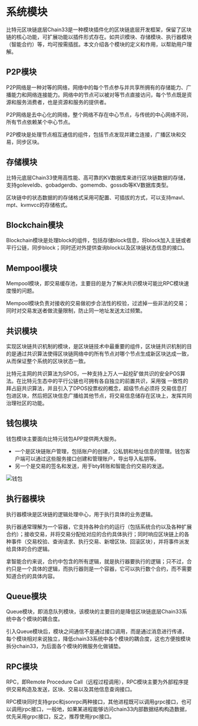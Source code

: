 # 系统模块 #
比特元区块链底层Chain33是一种模块插件化的区块链底层开发框架，保留了区块链的核心功能，可扩展功能以插件形式存在。如共识模块、存储模块、执行器模块（智能合约）等，均可按需插拔。本文介绍各个模块的定义和作用，以帮助用户理解。

## P2P模块 ##
P2P网络是一种对等的网络，网络中的每个节点参与并共享所拥有的存储能力、广播能力和网络连接能力。网络中的节点可以被对等节点直接访问，每个节点既是资源和服务消费者，也是资源和服务的提供者。

P2P网络是去中心化的网络，整个网络不存在中心节点，与传统的中心网络不同，所有节点依赖某个中心节点。

P2P模块是处理节点相互通信的组件，包括节点发现并建立连接，广播区块和交易，同步区块。

## 存储模块 ##
比特元底层Chain33使用高性能、高可靠的KV数据库来进行区块链数据的存储，支持goleveldb、gobadgerdb、gomemdb、gossdb等KV数据库类型。

区块链中的状态数据的的存储格式采用可配置、可插拔的方式，可以支持mavl、mpt、kvmvcc的存储格式。

## Blockchain模块 ##
Blockchain模块是处理block的组件，包括存储block信息，将block加入主链或者平行公链，同步block；同时还对外提供查询block以及区块链状态信息的接口。

## Mempool模块 ##
Mempool模块，即交易缓存池，主要目的是为了解决共识模块可能比RPC模块速度慢的问题。

Mempool模块负责对接收的交易做初步合法性的校验，过滤掉一些非法的交易；同时对交易发送者做流量限制，防止同一地址发送太过频繁。

## 共识模块 ##
实现区块链共识机制的模块，是区块链技术中最重要的组件，区块链共识机制的目的是通过共识算法使得区块链网络中的所有节点对哪个节点生成新区块达成一致，从而保证整个系统的区块状态一致。

比特元主网的共识算法为SPOS，一种支持上万人一起挖矿做共识的安全POS算法。在比特元生态中的平行公链也可拥有各自独立的前置共识，采用强 一致性的拜占庭共识算法，并且引入了DPOS投票权的概念，超级节点必须将 交易信息打包进区块，然后把区块信息广播给其他节点，将交易信息储存在区块上，发挥共同治理社区的功能。

## 钱包模块 ##
钱包模块主要面向比特元钱包APP提供两大服务。

- 一个是区块链账户管理，包括账户的创建，公私钥和地址信息的管理。钱包客户端可以通过这些服务接口创建和管理账户，导出导入私钥等。
- 另一个是交易的签名和发送，用于bty转账和智能合约交易的发送。

![钱包](https://public.33.cn/web/storage/upload/20181114/79425db083b9e5240944408e896d5ed7.png)

## 执行器模块 ##
执行器模块是区块链的逻辑处理中心，用于执行具体的业务逻辑。

执行器通常理解为一个容器，它支持各种合约的运行（包括系统合约以及各种扩展合约）；接收交易，并将交易分配给对应的合约具体执行；同时响应区块链上的各种事件（交易校验、查询请求、执行交易、新增区块、回滚区块），并将事件派发给具体的合约逻辑。

拿智能合约来说，合约中包含的所有逻辑，就是执行器要执行的逻辑；只不过，合约只是一个具体的逻辑，而执行器则是一个容器，它可以执行数个合约，而不需要知道合约的具体内容。

## Queue模块 ##
Queue模块，即消息队列模块，该模块的主要目的是降低区块链底层Chain33系统中各个模块的耦合度。

引入Queue模块后，模块之间通信不是通过接口调用，而是通过消息进行传递，每个模块相对来说独立，降低chain33系统中各个模块的耦合度，这也方便按模块拆分chain33，为后面各个模块的微服务化做铺垫。

## RPC模块 ##
RPC，即Remote Procedure Call（远程过程调用），RPC模块主要为外部程序提供交易构造及发送，区块、交易以及其他信息查询接口。

RPC模块同时支持grpc和jsonrpc两种接口，其他进程既可以调用grpc接口，也可以调用jrpc接口，一般地，如果某进程能够访问chain33内部数据结构构造数据，优先采用grpc接口，反之，推荐使用jrpc接口。
